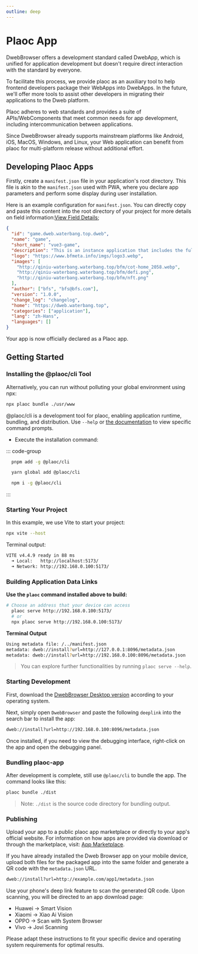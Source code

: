 ```yaml
---
outline: deep
---
```


# Plaoc App

DwebBrowser offers a development standard called DwebApp, which is unified for application development but doesn't require direct interaction with the standard by everyone.

To facilitate this process, we provide plaoc as an auxiliary tool to help frontend developers package their WebApps into DwebApps. In the future, we'll offer more tools to assist other developers in migrating their applications to the Dweb platform.

Plaoc adheres to web standards and provides a suite of APIs/WebComponents that meet common needs for app development, including intercommunication between applications.

Since DwebBrowser already supports mainstream platforms like Android, iOS, MacOS, Windows, and Linux, your Web application can benefit from plaoc for multi-platform release without additional effort.

## Developing Plaoc Apps

Firstly, create a `manifest.json` file in your application's root directory. This file is akin to the `manifest.json` used with PWA, where you declare app parameters and perform some display during user installation.

Here is an example configuration for `manifest.json`. You can directly copy and paste this content into the root directory of your project for more details on field information:[View Field Details](./manifest.md);

```json
{
  "id": "game.dweb.waterbang.top.dweb",
  "name": "game",
  "short_name": "vue3-game",
  "description": "This is an instance application that includes the full suite of dweb_plugins components.",
  "logo": "https://www.bfmeta.info/imgs/logo3.webp",
  "images": [
    "http://qiniu-waterbang.waterbang.top/bfm/cot-home_2058.webp",
    "http://qiniu-waterbang.waterbang.top/bfm/defi.png",
    "http://qiniu-waterbang.waterbang.top/bfm/nft.png"
  ],
  "author": ["bfs", "bfs@bfs.com"],
  "version": "1.0.0",
  "change_log": "changelog",
  "home": "https://dweb.waterbang.top",
  "categories": ["application"],
  "lang": "zh-Hans",
  "languages": []
}
```

Your app is now officially declared as a Plaoc app.

## Getting Started

### Installing the @plaoc/cli Tool

Alternatively, you can run without polluting your global environment using npx:

```bash
npx plaoc bundle ./usr/www
```

@plaoc/cli is a development tool for plaoc, enabling application runtime, bundling, and distribution. Use `--help` or [the documentation](./cli.md) to view specific command prompts.

- Execute the installation command:

::: code-group

```bash [PNPM]
  pnpm add -g @plaoc/cli
```

```bash [YARN]
  yarn global add @plaoc/cli
```

```bash [NPM]
  npm i -g @plaoc/cli
```

:::

### Starting Your Project

In this example, we use Vite to start your project:

```bash
npx vite --host
```

Terminal output:

```bash
VITE v4.4.9 ready in 88 ms
  ➜ Local:   http://localhost:5173/
  ➜ Network: http://192.168.0.100:5173/
```

### Building Application Data Links

**Use the `plaoc` command installed above to build:**

```bash
# Choose an address that your device can access
  plaoc serve http://192.168.0.100:5173/
  # or
  npx plaoc serve http://192.168.0.100:5173/
```

**Terminal Output**

```bash
Using metadata file: /../manifest.json
metadata: dweb://install?url=http://127.0.0.1:8096/metadata.json
metadata: dweb://install?url=http://192.168.0.100:8096/metadata.json
```

> You can explore further functionalities by running `plaoc serve --help`.

### Starting Development

First, download the [DwebBrowser Desktop version](https://github.com/BioforestChain/dweb_browser/releases) according to your operating system.

Next, simply open `DwebBrowser` and paste the following `deeplink` into the search bar to install the app:

```bash
dweb://install?url=http://192.168.0.100:8096/metadata.json
```

Once installed, if you need to view the debugging interface, right-click on the app and open the debugging panel.

### Bundling plaoc-app

After development is complete, still use `@plaoc/cli` to bundle the app. The command looks like this:

```bash
plaoc bundle ./dist
```

> Note: `./dist` is the source code directory for bundling output.

### Publishing

Upload your app to a public plaoc app marketplace or directly to your app's official website. For information on how apps are provided via download or through the marketplace, visit: [App Marketplace](./app-store.md).

If you have already installed the Dweb Browser app on your mobile device, upload both files for the packaged app into the same folder and generate a QR code with the `metadata.json` URL.

```bash
dweb://install?url=http://example.com/app1/metadata.json
```

Use your phone's deep link feature to scan the generated QR code. Upon scanning, you will be directed to an app download page:

- Huawei -> Smart Vision
- Xiaomi -> Xiao Ai Vision
- OPPO -> Scan with System Browser
- Vivo -> Jovi Scanning

Please adapt these instructions to fit your specific device and operating system requirements for optimal results.
